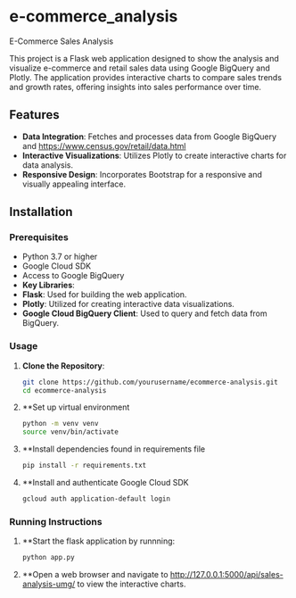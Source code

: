 # e-commerce_analysis
E-Commerce Sales Analysis 

This project is a Flask web application designed to show the analysis and visualize e-commerce and retail sales data using Google BigQuery and Plotly. 
The application provides interactive charts to compare sales trends and growth rates, offering insights into sales performance over time.

## Features

- **Data Integration**: Fetches and processes data from Google BigQuery and https://www.census.gov/retail/data.html 
- **Interactive Visualizations**: Utilizes Plotly to create interactive charts for data analysis.
- **Responsive Design**: Incorporates Bootstrap for a responsive and visually appealing interface.

## Installation

### Prerequisites

- Python 3.7 or higher
- Google Cloud SDK
- Access to Google BigQuery
-  **Key Libraries**:
  - **Flask**: Used for building the web application.
  - **Plotly**: Utilized for creating interactive data visualizations.
  - **Google Cloud BigQuery Client**: Used to query and fetch data from BigQuery.

### Usage

1. **Clone the Repository**:
   ```bash
   git clone https://github.com/yourusername/ecommerce-analysis.git
   cd ecommerce-analysis
2. **Set up virtual environment
   ```bash
   python -m venv venv
   source venv/bin/activate
4. **Install dependencies found in requirements file
   ```bash
   pip install -r requirements.txt
6. **Install and authenticate Google Cloud SDK
   ```bash
   gcloud auth application-default login

### Running Instructions
1. **Start the flask application by runnning:
   ```bash
   python app.py
3. **Open a web browser and navigate to http://127.0.0.1:5000/api/sales-analysis-umg/ to view the interactive charts.
   
